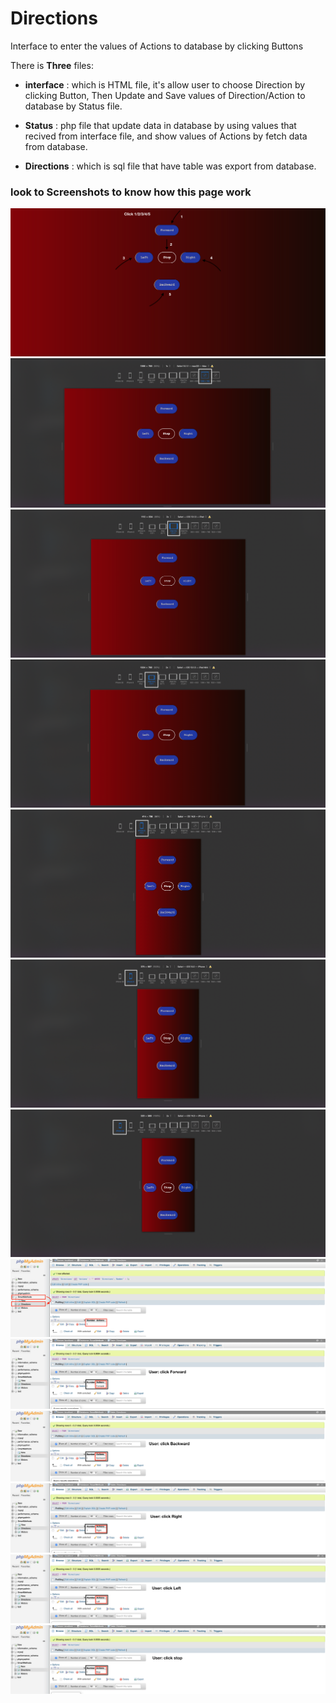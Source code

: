 # Directions

Interface to enter the values of Actions to database by clicking Buttons

There is <b>Three</b> files:

- <b>interface</b> : which is HTML file, it's allow user to choose Direction by clicking Button, Then Update and Save values of Direction/Action to database by Status file.

- <b>Status</b> : php file that update data in database by using values that recived from interface file, and show values of Actions by fetch data from database.

- <b>Directions</b> : which is sql file that have table was export from database.

<h3>look to Screenshots to know how this page work</h3>


<img src="Screen Shot1.png" >
<img src="Screen Shot2.png" >
<img src="Screen Shot3.png" >
<img src="Screen Shot4.png" >
<img src="Screen Shot5.png" >
<img src="Screen Shot6.png" >
<img src="Screen Shot7.png" >
<img src="Screen Shot8.png" >
<img src="Screen Shot9.png" >
<img src="Screen Shot10.png" >
<img src="Screen Shot11.png" >
<img src="Screen Shot12.png" >
<img src="Screen Shot13.png" >

